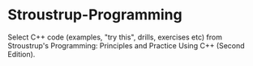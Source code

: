 # Stroustrup-Programming

Select C++ code (examples, "try this", drills, exercises etc) from Stroustrup's Programming: Principles and Practice Using C++ (Second Edition).
